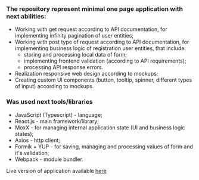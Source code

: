 ### The repository represent minimal one page application with next abilities:

- Working with get request according to API documentation, for implementing infinity pagination of user entities;
- Working with post type of request according to API documentation, for implementing business logic of registration user entities, that include:
  - storing and processing local data of form;
  - implementing frontend validation (according to API requirements);
  - processing API response errors.
- Realization responsive web design according to mockups;
- Creating custom UI components (button, tooltip, spinner, different types of input) according to mockups.

### Was used next tools/libraries

- JavaScript (Typescript) - language;
- React.js - main framework/library;
- MoxX - for managing internal application state (UI and business logic states);
- Axios - http client;
- Formik + YUP - for saving, managing and processing values of form and it's validation;
- Webpack - module bundler.

Live version of application available [here](https://irina-doroshenko.github.io/)
